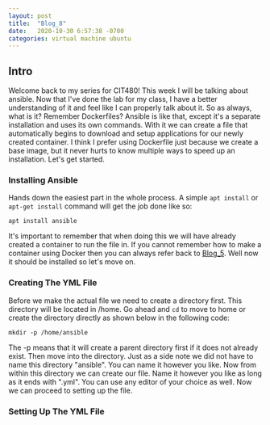 ```yaml
---
layout: post
title:  "Blog_8"
date:   2020-10-30 6:57:38 -0700
categories: virtual machine ubuntu
---
```

## Intro
Welcome back to my series for CIT480! This week I will be talking about ansible. Now that I've done the
lab for my class, I have a better understanding of it and feel like I can properly talk about it. So as
always, what is it? Remember Dockerfiles? Ansible is like that, except it's a separate installation and
uses its own commands. With it we can create a file that automatically begins to download and setup
applications for our newly created container. I think I prefer using Dockerfile just because we create a
base image, but it never hurts to know multiple ways to speed up an installation. Let's get started.

### Installing Ansible
Hands down the easiest part in the whole process. A simple `apt install` or `apt-get install` command
will get the job done like so:

```
apt install ansible
```

It's important to remember that when doing this we will have already created a container to run the file
in. If you cannot remember how to make a container using Docker then you can always refer back to [Blog_5](https://cdones83.github.io/virtual/machine/ubuntu/docker/2020/10/09/Blog-5.html).
Well now it should be installed so let's move on.

### Creating The YML File
Before we make the actual file we need to create a directory first. This directory will be located in
/home. Go ahead and `cd` to move to home or create the directory directly as shown below in the following
code:

```
mkdir -p /home/ansible
```

The -p means that it will create a parent directory first if it does not already exist. Then move into the
directory. Just as a side note we did not have to name this directory "ansible". You can name it however
you like. Now from within this directory we can create our file. Name it however you like as long as
it ends with ".yml". You can use any editor of your choice as well. Now we can proceed to setting up the
file.

### Setting Up The YML File
